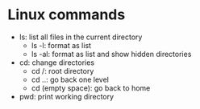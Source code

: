 # Linux commands

- ls: list all files in the current directory
    - ls -l: format as list
    - ls -al: format as list and show hidden directories
- cd: change directories
    - cd /: root directory
    - cd ..: go back one level
    - cd (empty space): go back to home
- pwd: print working directory